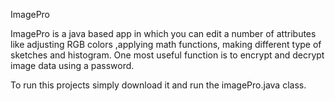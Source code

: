 ImagePro

ImagePro is a java based app in which you can edit a number of attributes like adjusting RGB colors ,applying math functions, making different type of sketches and histogram. One most useful function is to encrypt and decrypt image data using a password.

To run this projects simply download it and run the imagePro.java class.
